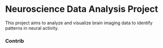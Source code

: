 # Neuroscience Data Analysis Project
This project aims to analyze and visualize brain imaging data to identify patterns in neural activity.

### Contrib